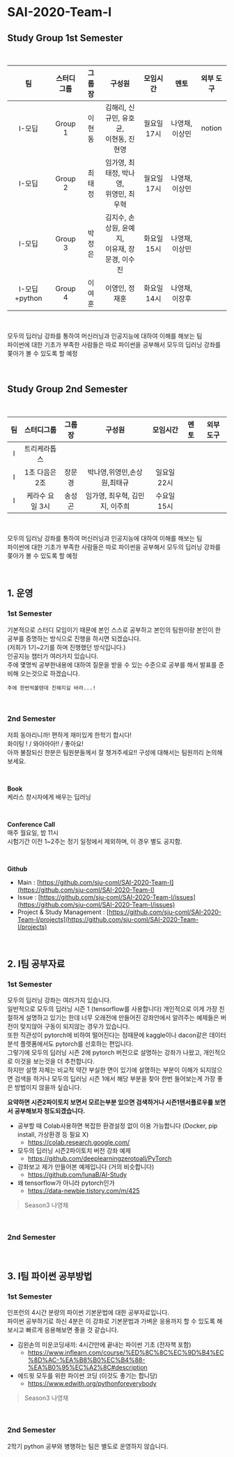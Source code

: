 # SAI-2020-Team-I

## Study Group 1st Semester

<br>

|    팀    | 스터디그룹 | 그룹장 | 구성원 | 모임시간 |   멘토  | 외부 도구 |
|:--------:|:---------:|:------:|:------:|:--------:|:------:|:---------:|
| I-모딥   |   Group 1 |  이현동 |  김해리, 신규민, 유호균,<br>이현동, 진현영   |  월요일 17시    | 나영채, 이상민 | notion |
| I-모딥   |   Group 2 |  최태정 |  임가영, 최태정, 박나영,<br>위영민, 최우혁   |  월요일 17시    | 나영채, 이상민 | |
| I-모딥   |   Group 3 |  박정은 |  김지수, 손상원, 윤예지,<br>이유재, 장문경, 이수진 |  화요일 15시 | 나영채,이상민  | |
| I-모딥+python |   Group 4 |   이여훈 |  이영인, 정재훈   |  화요일 14시    | 나영채, 이장후 | |

<br>

모두의 딥러닝 강좌를 통하여 머신러닝과 인공지능에 대하여 이해를 해보는 팀  
파이썬에 대한 기초가 부족한 사람들은 따로 파이썬을 공부해서 모두의 딥러닝 강좌를 쫒아가 볼 수 있도록 할 예정  
  
<br>

## Study Group 2nd Semester

<br>

|    팀    | 스터디그룹 | 그룹장 | 구성원 | 모임시간 |   멘토  | 외부 도구 |
|:--------:|:---------:|:------:|:------:|:--------:|:------:|:---------:|
| I   | 트리케라톱스 |   |  |        |          |  |
| I   | 1조 다음은 2조 | 장문경   | 박나영,위영민,손상원,최태규   | 일요일 22시       |           |  |
| I   | 케라수 요일 3시 |  송성곤  | 임가영, 최우혁, 김민지, 이주희   |  수요일 15시   |          |  |

<br>

모두의 딥러닝 강좌를 통하여 머신러닝과 인공지능에 대하여 이해를 해보는 팀  
파이썬에 대한 기초가 부족한 사람들은 따로 파이썬을 공부해서 모두의 딥러닝 강좌를 쫒아가 볼 수 있도록 할 예정  
  
<br>
  
## 1. 운영

### 1st Semester
기본적으로 스터디 모임이기 때문에 본인 스스로 공부하고 본인의 팀원이랑 본인이 한 공부를 증명하는 방식으로 진행을 하시면 되겠습니다.  
(저희가 1기~2기를 하며 진행했던 방식입니다.)  
인공지능 챕터가 여러가지 있습니다.  
주에 몇명씩 공부한내용에 대하여 질문을 받을 수 있는 수준으로 공부를 해서 발표를 준비해 오는것으로 하겠습니다.  

```
주에 한번씩볼텐데 친해지길 바라...!
```

<br>

### 2nd Semester
저희 동아리니까! 편하게 재미있게 한학기 합시다! <br>
화이팅 ! / 와아아아!! / 좋아요! <br>
아까 불참되신 한분은 팀원분들께서 잘 챙겨주세요!! 구성에 대해서는 팀원끼리 논의해 보세요. <br>

<br>

**Book** <br>
케라스 창시자에게 배우는 딥러닝 <br>

<br>

**Conference Call** <br>
매주 월요일, 밤 11시 <br>
시험기간 이전 1~2주는 정기 일정에서 제외하며, 이 경우 별도 공지함. <br>

<br>

**Github** <br>
- Main : [https://github.com/sju-coml/SAI-2020-Team-I](https://github.com/sju-coml/SAI-2020-Team-I)
- Issue : [https://github.com/sju-coml/SAI-2020-Team-I/issues](https://github.com/sju-coml/SAI-2020-Team-I/issues)
- Project & Study Management : [https://github.com/sju-coml/SAI-2020-Team-I/projects](https://github.com/sju-coml/SAI-2020-Team-I/projects)

<br>  
  
## 2. I팀 공부자료

### 1st Semester
모두의 딥러닝 강좌는 여러가지 있습니다.  
일반적으로 모두의 딥러닝 시즌 1 (tensorflow를 사용합니다) 개인적으로 이게 가장 친절하게 설명하고 있기는 한데 너무 오래전에 만들어진 강좌안에서 알려주는 예제들은 버전이 맞지않아 구동이 되지않는 경우가 있습니다.  
또한 직관성이 pytorch에 비하여 떨어진다는 점때문에 kaggle이나 dacon같은 데이터분석 플렛폼에서도 pytorch를 선호하는 편입니다.  
그렇기에 모두의 딥러닝 시즌 2에 pytorch 버전으로 설명하는 강좌가 나왔고, 개인적으로 이것을 보는것을 더 추천합니다.  
하지만 설명 자체는 비교적 약간 부실한 면이 있기에 설명하는 부분이 이해가 되지않으면 검색을 하거나 모두의 딥러닝 시즌 1에서 해당 부분을 찾아 한번 들어보는게 가장 좋은 방법이지 않을까 싶습니다. 
<br>

**요약하면 시즌2파이토치 보면서 모르는부분 있으면 검색하거나 시즌1텐서플로우를 보면서 공부해보자 정도되겠습니다.**

- 공부할 때 Colab사용하면 복잡한 환경설정 없이 이용 가능합니다 (Docker, pip install, 가상환경 등 필요 X) 
  - https://colab.research.google.com/
- 모두의 딥러닝 시즌2파이토치 버전 강좌 예제 
  - https://github.com/deeplearningzerotoall/PyTorch
- 강좌보고 제가 만들어본 예제입니다 (거의 비슷합니다) 
  - https://github.com/lunaB/AI-Study
- 왜 tensorflow가 아니라 pytorch인가
  - https://data-newbie.tistory.com/m/425
> Season3 나영채
<br>

### 2nd Semester

<br>  

## 3. I팀 파이썬 공부방법

### 1st Semester
인프런의 4시간 분량의 파이썬 기본문법에 대한 공부자료입니다.  
파이썬 공부하기로 하신 4분은 이 강좌로 기본문법과 가벼운 응용까지 할 수 있도록 해보시고 빠르게 응용해보면 좋을 것 같습니다.  
- 김왼손의 미운코딩새끼: 4시간만에 끝내는 파이썬 기초 (전자책 포함) 
  - https://www.inflearn.com/course/%ED%8C%8C%EC%9D%B4%EC%8D%AC-%EA%B8%B0%EC%B4%88-%EA%B0%95%EC%A2%8C#description
- 에드윗 모두를 위한 파이썬 코딩 (이것도 좋기는 합니당)
  - https://www.edwith.org/pythonforeverybody
> Season3 나영채

<br>

### 2nd Semester
2학기 python 공부와 병행하는 팀은 별도로 운영하지 않습니다.
<br>  
